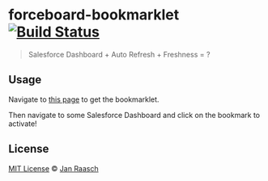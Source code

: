 # forceboard-bookmarklet [![Build Status][travis-image]][travis-url]

> Salesforce Dashboard + Auto Refresh + Freshness = ?

## Usage

Navigate to <a href="http://www.janraasch.com/forceboard-bookmarklet">this page</a> to get the bookmarklet.

Then navigate to some Salesforce Dashboard and click on the bookmark to activate!

## License

[MIT License](http://en.wikipedia.org/wiki/MIT_License) © [Jan Raasch](https://www.janraasch.com)

[travis-image]: https://travis-ci.org/janraasch/forceboard-bookmarklet.svg?branch=gh-pages
[travis-url]: https://travis-ci.org/janraasch/forceboard-bookmarklet
